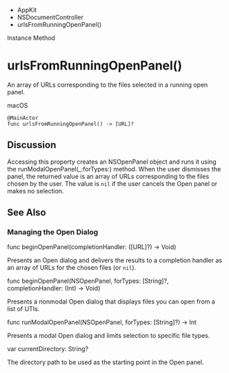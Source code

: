 

- AppKit
- NSDocumentController
-  urlsFromRunningOpenPanel() 

Instance Method

# urlsFromRunningOpenPanel()

An array of URLs corresponding to the files selected in a running open panel.

macOS

``` source
@MainActor
func urlsFromRunningOpenPanel() -> [URL]?
```

## Discussion

Accessing this property creates an NSOpenPanel object and runs it using the runModalOpenPanel(_:forTypes:) method. When the user dismisses the panel, the returned value is an array of URLs corresponding to the files chosen by the user. The value is `nil` if the user cancels the Open panel or makes no selection.

## See Also

### Managing the Open Dialog

func beginOpenPanel(completionHandler: ([URL]?) -> Void)

Presents an Open dialog and delivers the results to a completion handler as an array of URLs for the chosen files (or `nil`).

func beginOpenPanel(NSOpenPanel, forTypes: [String]?, completionHandler: (Int) -> Void)

Presents a nonmodal Open dialog that displays files you can open from a list of UTIs.

func runModalOpenPanel(NSOpenPanel, forTypes: [String]?) -> Int

Presents a modal Open dialog and limits selection to specific file types.

var currentDirectory: String?

The directory path to be used as the starting point in the Open panel.

